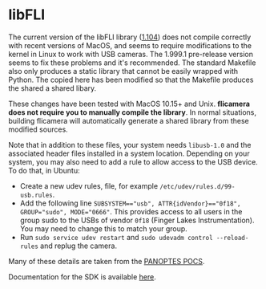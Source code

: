 libFLI
======

The current version of the libFLI library ([1.104](http://www.flicamera.com/downloads/sdk/libfli-1.104.zip)) does not compile correctly with recent versions of MacOS, and seems to require modifications to the kernel in Linux to work with USB cameras. The 1.999.1 pre-release version seems to fix these problems and it's recommended. The standard Makefile also only produces a static library that cannot be easily wrapped with Python. The copied here has been modified so that the Makefile produces the shared a shared libary.

These changes have been tested with MacOS 10.15+ and Unix. **flicamera does not require you to manually compile the library**. In normal situations, building flicamera will automatically generate a shared library from these modified sources.

Note that in addition to these files, your system needs `libusb-1.0` and the associated header files installed in a system location. Depending on your system, you may also need to add a rule to allow access to the USB device. To do that, in Ubuntu:

- Create a new udev rules, file, for example `/etc/udev/rules.d/99-usb.rules`.
- Add the following line `SUBSYSTEM=="usb", ATTR{idVendor}=="0f18", GROUP="sudo", MODE="0666"`. This provides access to all users in the group sudo to the USBs of vendor `0f18` (Finger Lakes Instrumentation). You may need to change this to match your group.
- Run `sudo service udev restart` and `sudo udevadm control --reload-rules` and replug the camera.

Many of these details are taken from the [PANOPTES POCS](https://github.com/panoptes/POCS/wiki/Additional-Hardware-Drivers-Installation#finger-lake-instruments).

Documentation for the SDK is available [here](http://www.flicamera.com/downloads/FLI_SDK_Documentation.pdf).
